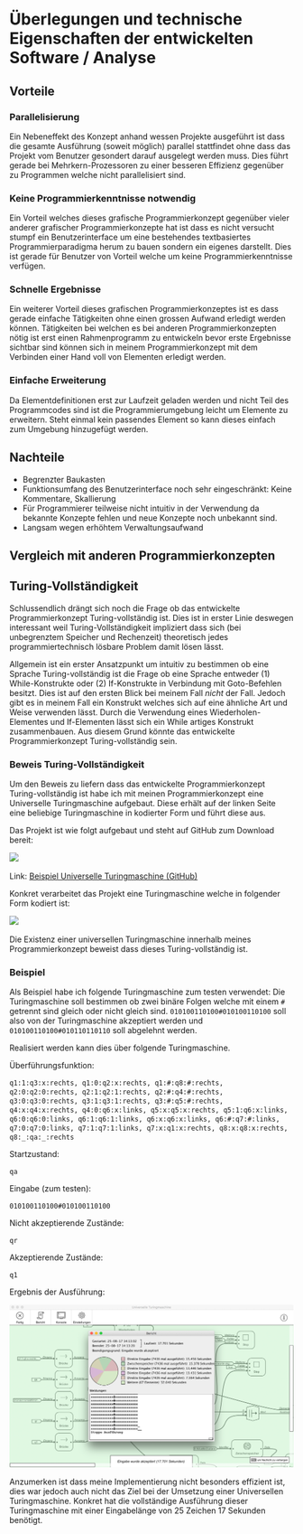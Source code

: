 # Überlegungen und technische Eigenschaften der entwickelten Software / Analyse




## Vorteile

### Parallelisierung

Ein Nebeneffekt des Konzept anhand wessen Projekte ausgeführt ist dass die gesamte Ausführung (soweit möglich) parallel stattfindet ohne dass das Projekt vom Benutzer gesondert darauf ausgelegt werden muss. Dies führt gerade bei Mehrkern-Prozessoren zu einer besseren Effizienz gegenüber zu Programmen welche nicht parallelisiert sind.

### Keine Programmierkenntnisse notwendig

Ein Vorteil welches dieses grafische Programmierkonzept gegenüber vieler anderer grafischer Programmierkonzepte hat ist dass es nicht versucht stumpf ein Benutzerinterface um eine bestehendes textbasiertes Programmierparadigma herum zu bauen sondern ein eigenes darstellt. Dies ist gerade für Benutzer von Vorteil welche um keine Programmierkenntnisse verfügen.

### Schnelle Ergebnisse

Ein weiterer Vorteil dieses grafischen Programmierkonzeptes ist es dass gerade einfache Tätigkeiten ohne einen grossen Aufwand erledigt werden können. Tätigkeiten bei welchen es bei anderen Programmierkonzepten nötig ist erst einen Rahmenprogramm zu entwickeln bevor erste Ergebnisse sichtbar sind können sich in meinem Programmierkonzept mit dem Verbinden einer Hand voll von Elementen erledigt werden.

### Einfache Erweiterung

Da Elementdefinitionen erst zur Laufzeit geladen werden und nicht Teil des Programmcodes sind ist die Programmierumgebung leicht um Elemente zu erweitern. Steht einmal kein passendes Element so kann dieses einfach zum Umgebung hinzugefügt werden.








## Nachteile

- Begrenzter Baukasten
- Funktionsumfang des Benutzerinterface noch sehr eingeschränkt: Keine Kommentare, Skallierung
- Für Programmierer teilweise nicht intuitiv in der Verwendung da bekannte Konzepte fehlen und neue Konzepte noch unbekannt sind.
- Langsam wegen erhöhtem Verwaltungsaufwand







## Vergleich mit anderen Programmierkonzepten



## Turing-Vollständigkeit

Schlussendlich drängt sich noch die Frage ob das entwickelte Programmierkonzept Turing-vollständig ist. Dies ist in erster Linie deswegen interessant weil Turing-Vollständigkeit impliziert dass sich (bei unbegrenztem Speicher und Rechenzeit) theoretisch jedes programmiertechnisch lösbare Problem damit lösen lässt.

Allgemein ist ein erster Ansatzpunkt um intuitiv zu bestimmen ob eine Sprache Turing-vollständig ist die Frage ob eine Sprache entweder (1) While-Konstrukte oder (2) If-Konstrukte in Verbindung mit Goto-Befehlen besitzt. Dies ist auf den ersten Blick bei meinem Fall *nicht* der Fall. Jedoch gibt es in meinem Fall ein Konstrukt welches sich auf eine ähnliche Art und Weise verwenden lässt. Durch die Verwendung eines Wiederholen-Elementes und If-Elementen lässt sich ein While artiges Konstrukt zusammenbauen. Aus diesem Grund könnte das entwickelte Programmierkonzept Turing-vollständig sein.

### Beweis Turing-Vollständigkeit

Um den Beweis zu liefern dass das entwickelte Programmierkonzept Turing-vollständig ist habe ich mit meinen Programmierkonzept eine Universelle Turingmaschine aufgebaut. Diese erhält auf der linken Seite eine beliebige Turingmaschine in kodierter Form und führt diese aus.

Das Projekt ist wie folgt aufgebaut und steht auf GitHub zum Download bereit:

![](Grafiken/Analyse/UTM.psd)

Link: [Beispiel Universelle Turingmaschine (GitHub)](https://github.com/colbach/Bachelor-Projekt/tree/master/Beispiele/Universelle%20Turingmaschine)

Konkret verarbeitet das Projekt eine Turingmaschine welche in folgender Form kodiert ist:

![](Grafiken/Analyse/Erklaerung-Eingabe-UTM.psd)

Die Existenz einer universellen Turingmaschine innerhalb meines Programmierkonzept beweist dass dieses Turing-vollständig ist.

### Beispiel

Als Beispiel habe ich folgende Turingmaschine zum testen verwendet:
Die Turingmaschine soll bestimmen ob zwei binäre Folgen welche mit einem `#` getrennt sind gleich oder nicht gleich sind.
`010100110100#010100110100` soll also von der Turingmaschine akzeptiert werden und `010100110100#010110110110` soll abgelehnt werden.

Realisiert werden kann dies über folgende Turingmaschine.

Überführungsfunktion:

```
q1:1:q3:x:rechts, q1:0:q2:x:rechts, q1:#:q8:#:rechts, q2:0:q2:0:rechts, q2:1:q2:1:rechts, q2:#:q4:#:rechts, q3:0:q3:0:rechts, q3:1:q3:1:rechts, q3:#:q5:#:rechts, q4:x:q4:x:rechts, q4:0:q6:x:links, q5:x:q5:x:rechts, q5:1:q6:x:links, q6:0:q6:0:links, q6:1:q6:1:links, q6:x:q6:x:links, q6:#:q7:#:links, q7:0:q7:0:links, q7:1:q7:1:links, q7:x:q1:x:rechts, q8:x:q8:x:rechts, q8:_:qa:_:rechts
```

Startzustand:

```
qa
```

Eingabe (zum testen):

```
010100110100#010100110100
```

Nicht akzeptierende Zustände:

```
qr
```

Akzeptierende Zustände:

```
q1
```

Ergebnis der Ausführung:

![](Grafiken/Analyse/Bericht-Ausfuehrung-Beispiel.png)

Anzumerken ist dass meine Implementierung nicht besonders effizient ist, dies war jedoch auch nicht das Ziel bei der Umsetzung einer Universellen Turingmaschine. Konkret hat die vollständige Ausführung dieser Turingmaschine mit einer Eingabelänge von 25 Zeichen 17 Sekunden benötigt.